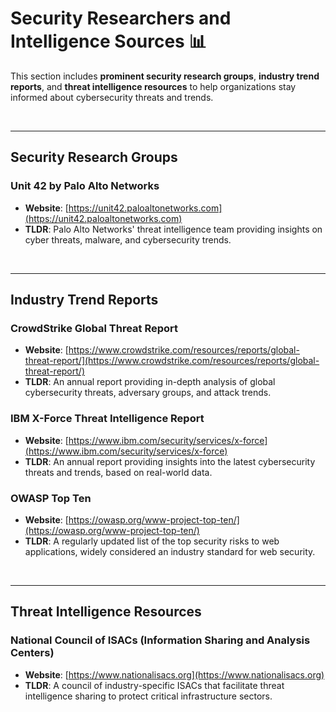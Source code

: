 # Security Researchers and Intelligence Sources 📊

This section includes **prominent security research groups**, **industry trend reports**, and **threat intelligence resources** to help organizations stay informed about cybersecurity threats and trends.

<br>

---

## Security Research Groups

### Unit 42 by Palo Alto Networks  
- **Website**: [https://unit42.paloaltonetworks.com](https://unit42.paloaltonetworks.com)  
- **TLDR**: Palo Alto Networks' threat intelligence team providing insights on cyber threats, malware, and cybersecurity trends.

<br>

---

## Industry Trend Reports 

### CrowdStrike Global Threat Report  
- **Website**: [https://www.crowdstrike.com/resources/reports/global-threat-report/](https://www.crowdstrike.com/resources/reports/global-threat-report/)  
- **TLDR**: An annual report providing in-depth analysis of global cybersecurity threats, adversary groups, and attack trends.

### IBM X-Force Threat Intelligence Report  
- **Website**: [https://www.ibm.com/security/services/x-force](https://www.ibm.com/security/services/x-force)  
- **TLDR**: An annual report providing insights into the latest cybersecurity threats and trends, based on real-world data.

### OWASP Top Ten  
- **Website**: [https://owasp.org/www-project-top-ten/](https://owasp.org/www-project-top-ten/)  
- **TLDR**: A regularly updated list of the top security risks to web applications, widely considered an industry standard for web security.

<br>

---

## Threat Intelligence Resources 

### National Council of ISACs (Information Sharing and Analysis Centers)  
- **Website**: [https://www.nationalisacs.org](https://www.nationalisacs.org)  
- **TLDR**: A council of industry-specific ISACs that facilitate threat intelligence sharing to protect critical infrastructure sectors.
